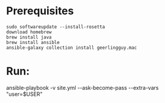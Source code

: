 # Prerequisites
```
sudo softwareupdate --install-rosetta
download homebrew
brew install java
brew install ansible
ansible-galaxy collection install geerlingguy.mac
```

# Run:
ansible-playbook -v site.yml --ask-become-pass --extra-vars "user=$USER"

